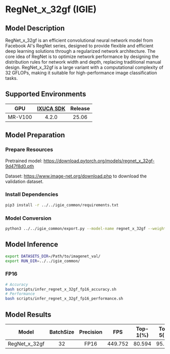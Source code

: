 # RegNet_x_32gf (IGIE)

## Model Description

RegNet_x_32gf is an efficient convolutional neural network model from Facebook AI's RegNet series, designed to provide flexible and efficient deep learning solutions through a regularized network architecture. The core idea of RegNet is to optimize network performance by designing the distribution rules for network width and depth, replacing traditional manual design. RegNet_x_32gf is a large variant with a computational complexity of 32 GFLOPs, making it suitable for high-performance image classification tasks.

## Supported Environments

| GPU    | [IXUCA SDK](https://gitee.com/deep-spark/deepspark#%E5%A4%A9%E6%95%B0%E6%99%BA%E7%AE%97%E8%BD%AF%E4%BB%B6%E6%A0%88-ixuca) | Release |
| :----: | :----: | :----: |
| MR-V100 | 4.2.0     |  25.06  |

## Model Preparation

### Prepare Resources

Pretrained model: <https://download.pytorch.org/models/regnet_x_32gf-9d47f8d0.pth>

Dataset: <https://www.image-net.org/download.php> to download the validation dataset.

### Install Dependencies

```bash
pip3 install -r ../../igie_common/requirements.txt
```

### Model Conversion

```bash
python3 ../../igie_common/export.py --model-name regnet_x_32gf --weight regnet_x_32gf-9d47f8d0.pth --output regnet_x_32gf.onnx
```

## Model Inference

```bash
export DATASETS_DIR=/Path/to/imagenet_val/
export RUN_DIR=../../igie_common/
```

### FP16

```bash
# Accuracy
bash scripts/infer_regnet_x_32gf_fp16_accuracy.sh
# Performance
bash scripts/infer_regnet_x_32gf_fp16_performance.sh
```

## Model Results

| Model          | BatchSize | Precision | FPS     | Top-1(%) | Top-5(%) |
| :------------: | :-------: | :-------: | :-----: | :------: | :------: |
| RegNet_x_32gf  | 32        | FP16      | 449.752 | 80.594   | 95.216   |
